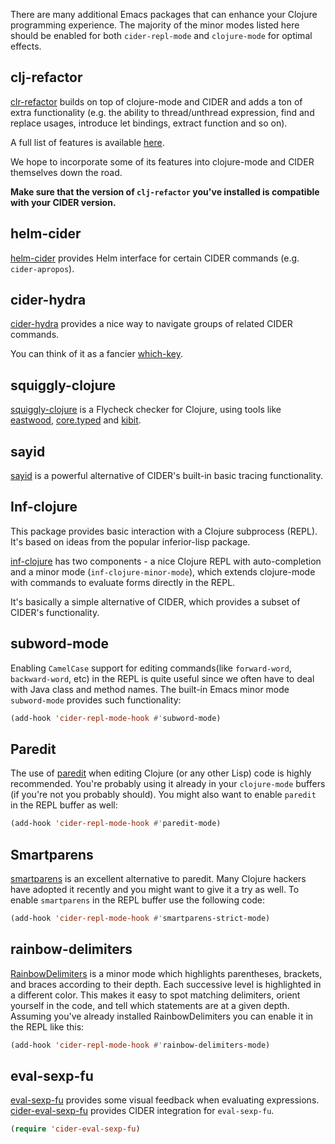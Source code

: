 There are many additional Emacs packages that can enhance your Clojure programming
experience. The majority of the minor modes listed here should be enabled for both
`cider-repl-mode` and `clojure-mode` for optimal effects.

## clj-refactor

[clr-refactor](https://github.com/clojure-emacs/clj-refactor.el) builds on top
of clojure-mode and CIDER and adds a ton of extra functionality (e.g. the
ability to thread/unthread expression, find and replace usages, introduce let
bindings, extract function and so on).

A full list of features is available
[here](https://github.com/clojure-emacs/clj-refactor.el/wiki).

We hope to incorporate some of its features into clojure-mode and CIDER themselves
down the road.

**Make sure that the version of `clj-refactor` you've installed is compatible with
your CIDER version.**

## helm-cider

[helm-cider](https://github.com/clojure-emacs/helm-cider) provides Helm
interface for certain CIDER commands (e.g. `cider-apropos`).

## cider-hydra

[cider-hydra](https://github.com/clojure-emacs/cider-hydra) provides a nice way
to navigate groups of related CIDER commands.

You can think of it as a fancier [which-key](https://github.com/justbur/emacs-which-key).

## squiggly-clojure

[squiggly-clojure](https://github.com/clojure-emacs/squiggly-clojure) is a
Flycheck checker for Clojure, using tools like
[eastwood](https://github.com/jonase/eastwood),
[core.typed](http://typedclojure.org/) and
[kibit](https://github.com/jonase/kibit).

## sayid

[sayid](http://bpiel.github.io/sayid/) is a powerful alternative of CIDER's
built-in basic tracing functionality.

## Inf-clojure

This package provides basic interaction with a Clojure subprocess (REPL). It's
based on ideas from the popular inferior-lisp package.

[inf-clojure](https://github.com/clojure-emacs/inf-clojure) has two components -
a nice Clojure REPL with auto-completion and a minor mode
(`inf-clojure-minor-mode`), which extends clojure-mode with commands to evaluate
forms directly in the REPL.

It's basically a simple alternative of CIDER, which provides a subset of CIDER's
functionality.

## subword-mode

Enabling `CamelCase` support for editing commands(like
`forward-word`, `backward-word`, etc) in the REPL is quite useful since
we often have to deal with Java class and method names. The built-in
Emacs minor mode `subword-mode` provides such functionality:

```el
(add-hook 'cider-repl-mode-hook #'subword-mode)
```

## Paredit

The use of [paredit](http://mumble.net/~campbell/emacs/paredit.html)
when editing Clojure (or any other Lisp) code is highly
recommended.  You're probably using it already in your `clojure-mode`
buffers (if you're not you probably should). You might also want to
enable `paredit` in the REPL buffer as well:

```el
(add-hook 'cider-repl-mode-hook #'paredit-mode)
```

## Smartparens

[smartparens](https://github.com/Fuco1/smartparens) is an excellent alternative
  to paredit. Many Clojure hackers have adopted it recently and you might want
  to give it a try as well. To enable `smartparens` in the REPL buffer use the
  following code:

```el
(add-hook 'cider-repl-mode-hook #'smartparens-strict-mode)
```

## rainbow-delimiters

[RainbowDelimiters](https://github.com/Fanael/rainbow-delimiters) is a minor
mode which highlights parentheses, brackets, and braces according to their
depth. Each successive level is highlighted in a different color. This makes it
easy to spot matching delimiters, orient yourself in the code, and tell which
statements are at a given depth. Assuming you've already installed
RainbowDelimiters you can enable it in the REPL like this:

```el
(add-hook 'cider-repl-mode-hook #'rainbow-delimiters-mode)
```

## eval-sexp-fu

[eval-sexp-fu](https://github.com/hchbaw/eval-sexp-fu.el) provides some visual
feedback when evaluating expressions. [cider-eval-sexp-fu](https://github.com/clojure-emacs/cider-eval-sexp-fu) provides
CIDER integration for `eval-sexp-fu`.

```el
(require 'cider-eval-sexp-fu)
```
